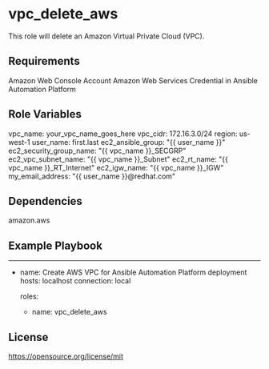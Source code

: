 vpc_delete_aws
=========

This role will delete an Amazon Virtual Private Cloud (VPC).

Requirements
------------

Amazon Web Console Account
Amazon Web Services Credential in Ansible Automation Platform

Role Variables
--------------

vpc_name: your_vpc_name_goes_here
vpc_cidr: 172.16.3.0/24
region: us-west-1
user_name: first.last
ec2_ansible_group: "{{ user_name }}"
ec2_security_group_name: "{{ vpc_name }}_SECGRP"
ec2_vpc_subnet_name: "{{ vpc_name }}_Subnet"
ec2_rt_name: "{{ vpc_name }}_RT_Internet"
ec2_igw_name: "{{ vpc_name }}_IGW"
my_email_address: "{{ user_name }}@redhat.com"

Dependencies
------------

amazon.aws

Example Playbook
----------------

---
- name: Create AWS VPC for Ansible Automation Platform deployment
  hosts: localhost
  connection: local

  roles:

    - name: vpc_delete_aws

License
-------

https://opensource.org/license/mit
